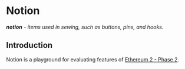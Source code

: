 Notion
======

_**notion** - items used in sewing, such as buttons, pins, and hooks._

## Introduction

Notion is a playground for evaluating features of [Ethereum 2 - Phase 2][phase2].

[phase2]: https://docs.ethhub.io/ethereum-roadmap/ethereum-2.0/eth-2.0-phases/#phase-2-state-execution
